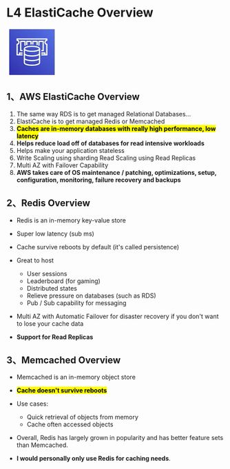 # **L4 ElastiCache Overview**

![Alt Image Text](../images/10_1.png "Body image")

## **1、AWS ElastiCache Overview**

1. The same way RDS is to get managed Relational Databases... 
2. ElastiCache is to get managed Redis or Memcached 
3. **<mark>Caches are in-memory databases with really high performance, low latency</mark>** 
4. **Helps reduce load off of databases for read intensive workloads** 
5. Helps make your application stateless 
6. Write Scaling using sharding  Read Scaling using Read Replicas 
7. Multi AZ with Failover Capability 
8. **AWS takes care of OS maintenance / patching, optimizations, setup, configuration, monitoring, failure recovery and backups** 


## **2、Redis Overview** 

* Redis is an in-memory key-value store 
* Super low latency (sub ms) 
* Cache survive reboots by default (it's called persistence)
*  Great to host 
	*  User sessions
	*  Leaderboard (for gaming) 
	*  Distributed states 
	*  Relieve pressure on databases (such as RDS) 
	*  Pub / Sub capability for messaging 

* Multi AZ with Automatic Failover for disaster recovery if you don't want to lose your cache data 
* **Support for Read Replicas** 


## **3、Memcached Overview**


* Memcached is an in-memory object store 
* **<mark>Cache doesn't survive reboots</mark>**  
* Use cases: 
	* Quick retrieval of objects from memory 
	* Cache often accessed objects 

* Overall, Redis has largely grown in popularity and has better feature sets than Memcached. 
* **I would personally only use Redis for caching needs**. 
